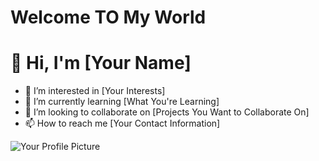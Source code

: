 # Welcome TO My World
# 👋 Hi, I'm [Your Name]
- 👀 I’m interested in [Your Interests]
- 🌱 I’m currently learning [What You're Learning]
- 💞️ I’m looking to collaborate on [Projects You Want to Collaborate On]
- 📫 How to reach me [Your Contact Information]

![Your Profile Picture](https://example.com/your-profile-picture.jpg)
